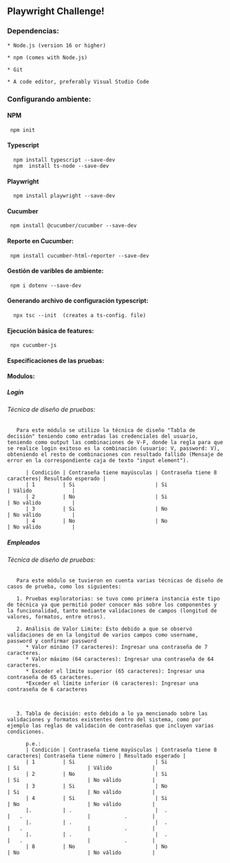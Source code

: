  ## Playwright Challenge!



### Dependencias:
    * Node.js (version 16 or higher)

    * npm (comes with Node.js)

    * Git

    * A code editor, preferably Visual Studio Code


### Configurando ambiente:

#### NPM
     npm init

#### Typescript
      npm install typescript --save-dev
      npm  install ts-node --save-dev

#### Playwright
      npm install playwright --save-dev

#### Cucumber
     npm install @cucumber/cucumber --save-dev


#### Reporte en Cucumber:
     npm install cucumber-html-reporter --save-dev

#### Gestión de varibles de ambiente:
     npm i dotenv --save-dev


#### Generando archivo de configuración typescript:
      npx tsc --init  (creates a ts-config. file)


#### Ejecución básica de features:
     npx cucumber-js







#### Especificaciones de las pruebas:

#### Modulos:


##### Login 
###### Técnica de diseño de pruebas: 
       Para este módulo se utilizo la técnica de diseño "Tabla de decisión" teniendo como entradas las credenciales del usuario, teniendo como output las combinaciones de V-F, donde la regla para que se realice login exitoso es la combinación (usuario: V, password: V), obteniendo el resto de combinaciones con resultado fallido (Mensaje de error en la correspondiente caja de texto "input element").

          | Condición | Contraseña tiene mayúsculas | Contraseña tiene 8 caracteres| Resultado esperado |
          | 1         | Si                          | Si                           | Válido             | 
          | 2         | No                          | Si                           | No válido          |  
          | 3         | Si                          | No                           | No válido          |   
          | 4         | No                          | No                           | No válido          |   
       


##### Empleados 
###### Técnica de diseño de pruebas: 
       Para este módulo se tuvieron en cuenta varias técnicas de diseño de casos de prueba, como los siguientes:

       1. Pruebas exploratorias: se tuvo como primera instancia este tipo de técnica ya que permitió poder conocer más sobre los componentes y la funcionalidad, tanto mediante validaciones de campos (longitud de valores, formatos, entre otros).

       2. Análisis de Valor Limite: Esto debido a que se observó validaciones de en la longitud de varios campos como username, password y confirmar password
          * Valor mínimo (7 caracteres): Ingresar una contraseña de 7 caracteres.
          * Valor máximo (64 caracteres): Ingresar una contraseña de 64 caracteres.
          * Exceder el límite superior (65 caracteres): Ingresar una contraseña de 65 caracteres.
          *Exceder el límite inferior (6 caracteres): Ingresar una contraseña de 6 caracteres



       3. Tabla de decisión: esto debido a lo ya mencionado sobre las validaciones y formatos existentes dentro del sistema, como por ejemplo las reglas de validación de contraseñas que incluyen varias condiciones.

          p.e.:  
          | Condición | Contraseña tiene mayúsculas | Contraseña tiene 8 caracteres| Contraseña tiene número | Resultado esperado |
          | 1         | Si                          | Si                           | Si                      | Válido             | 
          | 2         | No                          | Si                           | Si                      | No válido          |  
          | 3         | Si                          | No                           | Si                      | No válido          |   
          | 4         | Si                          | Si                           | No                      | No válido          |   
          |.          | .                           |  .                           |   .                     |           .        |
          |.          | .                           |  .                           |   .                     |           .        |
          |.          | .                           |  .                           |   .                     |           .        |
          | 8         | No                          | No                           | No                      | No válido          |  



